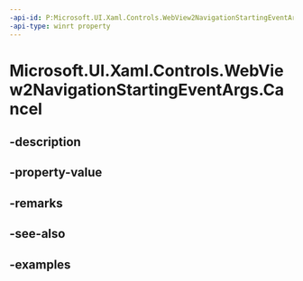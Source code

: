 ```yaml
---
-api-id: P:Microsoft.UI.Xaml.Controls.WebView2NavigationStartingEventArgs.Cancel
-api-type: winrt property
---
```


# Microsoft.UI.Xaml.Controls.WebView2NavigationStartingEventArgs.Cancel

<!--
public bool Cancel { get; set; }
-->


## -description

## -property-value

## -remarks

## -see-also

## -examples


